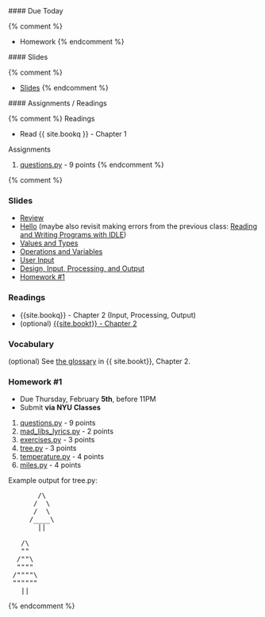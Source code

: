 <article class="due" markdown="block">
####  Due Today

{% comment %}
* Homework
{% endcomment %}

</article>

<article class="slides" markdown="block">
####  Slides

{% comment %}
* [Slides](classes/01/intro.html)
{% endcomment %}

</article>

<article class="assignments" markdown="block">
####  Assignments / Readings		

{% comment %}
Readings

* Read {{ site.bookq }} - Chapter 1

Assignments 

1. [questions.py](homework/hw01/questions.py) - 9 points
{% endcomment %}
</article>

{% comment %}
<a name="class2"></a>

### Slides
* [Review](classes/02/review.html)
* [Hello](classes/02/hello.html) (maybe also revisit making errors from the previous class: [Reading and Writing Programs with IDLE](classes/01/reading-writing-programs.html#11.0))
* [Values and Types](classes/02/values-and-types.html)
* [Operations and Variables](classes/02/operations-and-variables.html)
* [User Input](classes/02/user-input.html)
* [Design, Input, Processing, and Output](classes/02/design-input-output.html)
* [Homework #1](#homework1)

### Readings
* {{site.bookq}} - Chapter 2 (Input, Processing, Output)
* (optional) [{{site.bookt}} - Chapter 2](http://openbookproject.net/thinkcs/python/english3e/variables_expressions_statements.html)

###  Vocabulary
(optional) See [the glossary](http://openbookproject.net/thinkcs/python/english3e/variables_expressions_statements.html#glossary) in {{ site.bookt}}, Chapter 2.

<a name="homework1"></a>

###  Homework #1

* Due Thursday, February __5th__, before 11PM 
* Submit __via NYU Classes__

1. [questions.py](homework/hw01/questions.py) - 9 points
2. [mad_libs_lyrics.py](homework/hw01/mad_libs_lyrics.py) - 2 points
3. [exercises.py](homework/hw01/exercises.py) - 3 points
4. [tree.py](homework/hw01/tree.py) - 3 points
5. [temperature.py](homework/hw01/temperature.py) - 4 points
6. [miles.py](homework/hw01/miles.py) - 4 points

Example output for tree.py:

<pre>
       /\
      /  \
      /  \
     /____\
       ||

   /\
   ""
  /""\ 
  """"
 /""""\
 """""" 
   ||
</pre>
{% endcomment %}
